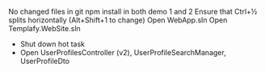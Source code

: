 No changed files in git
npm install in both demo 1 and 2
Ensure that Ctrl+½ splits horizontally (Alt+Shift+1 to change)
Open WebApp.sln
Open Templafy.WebSite.sln
- Shut down hot task
- Open UserProfilesController (v2), UserProfileSearchManager, UserProfileDto